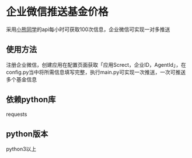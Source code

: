 # 企业微信推送基金价格
 采用[小熊同学](https://www.doctorxiong.club/#/guide)的api每小时可获取100次信息，企业微信可实现一对多推送
## 使用方法
注册企业微信，创建应用在配置页面获取「应用Screct，企业ID，AgentId」，在config.py当中将所需信息填写完整，执行main.py可实现一次推送，一次可推送多个基金信息
## 依赖python库
 requests 
## python版本
python3以上



